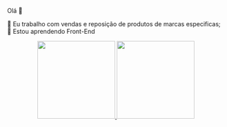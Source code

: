 Olá 👋



 🔭 Eu trabalho com vendas e reposição de produtos de marcas especificas;
🌱 Estou aprendendo Front-End
<div align="center">
  <a href="https://github.com/gvnblr">
  <img height="180em" src="https://github-readme-stats.vercel.app/api?username=gvnblr&show_icons=false&theme=white&include_all_commits=true&count_private=true"/>
  <img height="180em" src="https://github-readme-stats.vercel.app/api/top-langs/?username=gvnblr&layout=compact&langs_count=7&theme=white"/>
</div>
